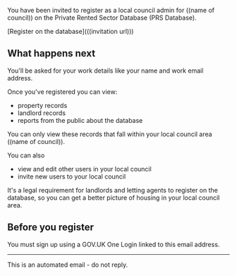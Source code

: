 You have been invited to register as a local council admin for ((name of council)) on the Private Rented Sector Database (PRS Database).

[Register on the database](((invitation url)))

## What happens next
You'll be asked for your work details like your name and work email address.

Once you've registered you can view:
* property records
* landlord records
* reports from the public about the database

You can only view these records that fall within your local council area ((name of council)).

You can also
* view and edit other users in your local council
* invite new users to your local council

It's a legal requirement for landlords and letting agents to register on the database, so you can get a better picture of housing in your local council area.

## Before you register
You must sign up using a GOV.UK One Login linked to this email address.

---
This is an automated email - do not reply.